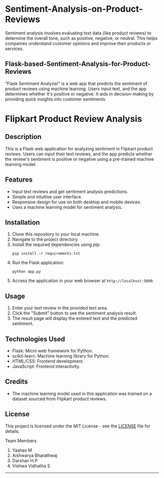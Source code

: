 # Sentiment-Analysis-on-Product-Reviews
 Sentiment analysis involves evaluating text data (like product reviews) to determine the overall tone, such as positive, negative, or neutral. This helps companies understand customer opinions and improve their products or services.

 ## Flask-based-Sentiment-Analysis-for-Product-Reviews
 "Flask Sentiment Analyzer" is a web app that predicts the sentiment of product reviews using machine learning. Users input text, and the app determines whether it's positive or negative. It aids in decision-making by providing quick insights into customer sentiments.

# Flipkart Product Review Analysis

## Description
This is a Flask web application for analyzing sentiment in Flipkart product reviews. Users can input their text reviews, and the app predicts whether the review's sentiment is positive or negative using a pre-trained machine learning model.

## Features
- Input text reviews and get sentiment analysis predictions.
- Simple and intuitive user interface.
- Responsive design for use on both desktop and mobile devices.
- Uses a  machine learning model for sentiment analysis.

## Installation
1. Clone this repository to your local machine.
2. Navigate to the project directory.
3. Install the required dependencies using pip:
   ```
   pip install -r requirements.txt
   ```
4. Run the Flask application:
   ```
   python app.py
   ```
5. Access the application in your web browser at `http://localhost:5000`.

## Usage
1. Enter your text review in the provided text area.
2. Click the "Submit" button to see the sentiment analysis result.
3. The result page will display the entered text and the predicted sentiment.

## Technologies Used
- Flask: Micro web framework for Python.
- scikit-learn: Machine learning library for Python.
- HTML/CSS: Frontend development.
- JavaScript: Frontend interactivity.

## Credits
- The machine learning model used in this application was trained on a dataset sourced from Flipkart product reviews.

## License
This project is licensed under the MIT License - see the [LICENSE](LICENSE) file for details.


Team Members
1. Yashas M
2. Aishwarya Bharathwaj
3. Darshan H.P
4. Vishwa Vidhatha S

---
